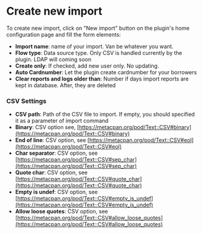 # Create new import

To create new import, click on "New import" button on the plugin's home configuration page and fill the form elements:

* **Import name**: name of your import. Van be whatever you want.
* **Flow type**: Data source type. Only CSV is handled currently by the plugin. LDAP will coming soon
* **Create only**: If checked, add new user only. No updating.
* **Auto Cardnumber**: Let the plugin create cardnumber for your borrowers
* **Clear reports and logs older than**: Number if days import reports are kept in database. After, they are deleted

### CSV Settings

* **CSV path**: Path of the CSV file to import. If empty, you should specified it as a parameter of import command
* **Binary**:  CSV option see, [https://metacpan.org/pod/Text::CSV#binary](https://metacpan.org/pod/Text::CSV#binary)
* **End of line**: CSV option, see [https://metacpan.org/pod/Text::CSV#eol](https://metacpan.org/pod/Text::CSV#eol)
* **Char separator**: CSV option, see [https://metacpan.org/pod/Text::CSV#sep_char](https://metacpan.org/pod/Text::CSV#sep_char)
* **Quote char**: CSV option, see [https://metacpan.org/pod/Text::CSV#quote_char](https://metacpan.org/pod/Text::CSV#quote_char)
* **Empty is undef**: CSV option, see [https://metacpan.org/pod/Text::CSV#empty_is_undef](https://metacpan.org/pod/Text::CSV#empty_is_undef)
* **Allow loose quotes**: CSV option, see [https://metacpan.org/pod/Text::CSV#allow_loose_quotes](https://metacpan.org/pod/Text::CSV#allow_loose_quotes)
